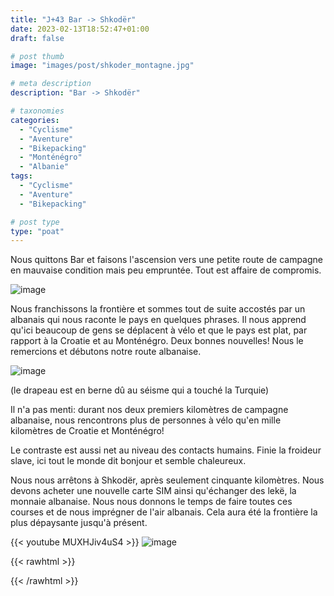 ```yaml
---
title: "J+43 Bar -> Shkodër"
date: 2023-02-13T18:52:47+01:00
draft: false

# post thumb
image: "images/post/shkoder_montagne.jpg"

# meta description
description: "Bar -> Shkodër"

# taxonomies
categories:
  - "Cyclisme" 
  - "Aventure" 
  - "Bikepacking"
  - "Monténégro" 
  - "Albanie"
tags:
  - "Cyclisme" 
  - "Aventure" 
  - "Bikepacking" 

# post type
type: "poat"
---
```


Nous quittons Bar et faisons l'ascension vers une petite route de campagne en mauvaise condition mais peu empruntée. Tout est affaire de compromis.

![image](../../images/post/shkoder_vache.jpg)

Nous franchissons la frontière et sommes tout de suite accostés par un albanais qui nous raconte le pays en quelques phrases. Il nous apprend qu'ici beaucoup de gens se déplacent à vélo et que le pays est plat, par rapport à la Croatie et au Monténégro. Deux bonnes nouvelles! Nous le remercions et débutons notre route albanaise. 

![image](../../images/post/shkoder_drapeau.jpg)

(le drapeau est en berne dû au séisme qui a touché la Turquie)

Il n'a pas menti: durant nos deux premiers kilomètres de campagne albanaise, nous rencontrons plus de personnes à vélo qu'en mille kilomètres de Croatie et Monténégro!

Le contraste est aussi net au niveau des contacts humains. Finie la froideur slave, ici tout le monde dit bonjour et semble chaleureux. 

Nous nous arrêtons à Shkodër, après seulement cinquante kilomètres. Nous devons acheter une nouvelle carte SIM ainsi qu'échanger des lekë, la monnaie albanaise. Nous nous donnons le temps de faire toutes ces courses et de nous imprégner de l'air albanais. Cela aura été la frontière la plus dépaysante jusqu'à présent. 

{{< youtube MUXHJiv4uS4 >}}
![image](../../images/post/shkoder_fort.jpg)

{{< rawhtml >}}
<div class="strava-embed-placeholder" data-embed-type="activity" data-embed-id="8555736238"></div><script src="https://strava-embeds.com/embed.js"></script>
{{< /rawhtml >}}
